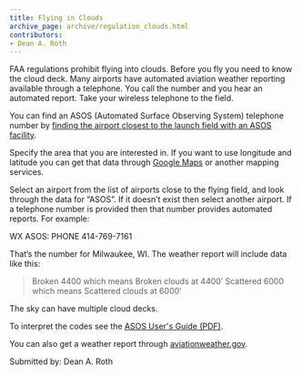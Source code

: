 ```yaml
---
title: Flying in Clouds
archive_page: archive/regulation_clouds.html
contributors:
- Dean A. Roth
---
```

FAA regulations prohibit flying into clouds.
Before you fly you need to know the cloud deck.
Many airports have automated aviation weather reporting available through a telephone.
You call the number and you hear an automated report.
Take your wireless telephone to the field.

You can find an ASOS (Automated Surface Observing System) telephone number by [finding the airport closest to the launch field with an ASOS facility][1].

Specify the area that you are interested in.
If you want to use longitude and latitude you can get that data through [Google Maps][2] or another mapping services.

Select an airport from the list of airports close to the flying field, and look through the data for “ASOS”.
If it doesn’t exist then select another airport.
If a telephone number is provided then that number provides automated reports.
For example:

WX ASOS: PHONE 414-769-7161

That’s the number for Milwaukee, WI.
The weather report will include data like this:

> Broken 4400 which means Broken clouds at 4400’ Scattered 6000 which means Scattered clouds at 6000’

The sky can have multiple cloud decks.

To interpret the codes see the [ASOS User's Guide (PDF)][3].

You can also get a weather report through [aviationweather.gov][4].

Submitted by: Dean A. Roth

[1]: http://www.airnav.com/airports/search.html
[2]: https://www.google.com/maps
[3]: https://www.weather.gov/media/asos/aum-toc.pdf
[4]: https://www.aviationweather.gov/
